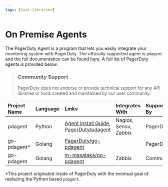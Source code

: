 ```yaml
---
tags: [tool-libraries]
---
```


# On Premise Agents

The PagerDuty Agent is a program that lets you easily integrate your monitoring system with PagerDuty. 
The officially supported agent is `pdagent` and the full documentation can be found [here](https://www.pagerduty.com/docs/guides/agent-install-guide/). 
A full list of PagerDuty agents is provided below.

<!-- theme:info -->
> ### Community Support
> PagerDuty does not endorse or provide technical support for any API libraries or tools created and maintained by our user community.

| Project Name | Language | Links | Integrates With | Supported By |
|:-------------|:---------|:-----------------|:-----------|:-------------|
| pdagent | Python | [Agent Install Guide](https://www.pagerduty.com/docs/guides/agent-install-guide/), [PagerDuty/pdagent](https://github.com/PagerDuty/pdagent) | Nagios, Sensu, Zabbix | PagerDuty |
| go-pdagent* | Golang | [PagerDuty/go-pdagent](https://github.com/PagerDuty/go-pdagent/) | | PagerDuty |
| go-pdagent | Golang | [m-masataka/go-pdagent](https://github.com/m-masataka/go-pdagent) | Zabbix | Community |
*This project originated inside of PagerDuty with the eventual goal of replacing the Python based `pdagent`.